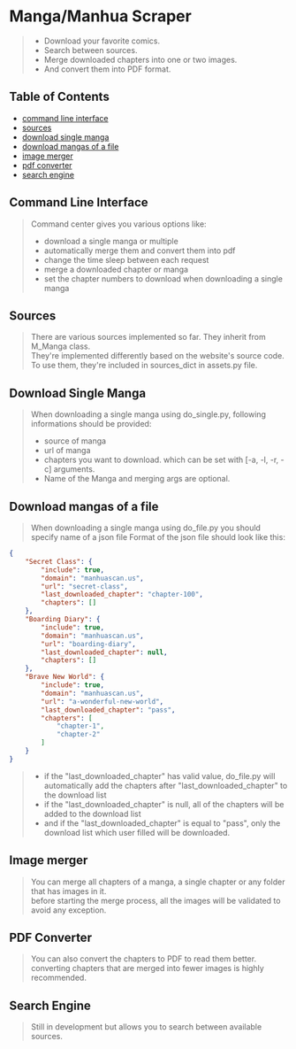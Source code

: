 # Manga/Manhua Scraper

> - Download your favorite comics.
> - Search between sources.
> - Merge downloaded chapters into one or two images.
> - And convert them into PDF format.

## Table of Contents
* [command line interface](#command-line-interface)
* [sources](#sources)
* [download single manga](#download-single-manga)
* [download mangas of a file](#download-mangas-of-a-file)
* [image merger](#image-merger)
* [pdf converter](#pdf-converter)
* [search engine](#search-engine)

## Command Line Interface
> Command center gives you various options like:
> - download a single manga or multiple
> - automatically merge them and convert them into pdf
> - change the time sleep between each request
> - merge a downloaded chapter or manga
> - set the chapter numbers to download when downloading a single manga

## Sources
> There are various sources implemented so far. They inherit from M_Manga class.  
> They're implemented differently based on the website's source code.  
> To use them, they're included in sources_dict in assets.py file.

## Download Single Manga
> When downloading a single manga using do_single.py, following informations should be provided:
> - source of manga
> - url of manga
> - chapters you want to download. which can be set with [-a, -l, -r, -c] arguments.
> - Name of the Manga and merging args are optional.

## Download mangas of a file
> When downloading a single manga using do_file.py you should specify name of a json file
> Format of the json file should look like this:
```json
{
    "Secret Class": {
        "include": true,
        "domain": "manhuascan.us",
        "url": "secret-class",
        "last_downloaded_chapter": "chapter-100",
        "chapters": []
    },
    "Boarding Diary": {
        "include": true,
        "domain": "manhuascan.us",
        "url": "boarding-diary",
        "last_downloaded_chapter": null,
        "chapters": []
    },
    "Brave New World": {
        "include": true,
        "domain": "manhuascan.us",
        "url": "a-wonderful-new-world",
        "last_downloaded_chapter": "pass",
        "chapters": [
            "chapter-1",
            "chapter-2"
        ]
    }
}
```
> - if the "last_downloaded_chapter" has valid value, do_file.py will automatically add the chapters after "last_downloaded_chapter" to the download list
> - if the "last_downloaded_chapter" is null, all of the chapters will be added to the download list
> - and if the "last_downloaded_chapter" is equal to "pass", only the download list which user filled will be downloaded.

## Image merger
> You can merge all chapters of a manga, a single chapter or any folder that has images in it.  
> before starting the merge process, all the images will be validated to avoid any exception.

## PDF Converter
> You can also convert the chapters to PDF to read them better.  
> converting chapters that are merged into fewer images is highly recommended.

## Search Engine
> Still in development but allows you to search between available sources.
